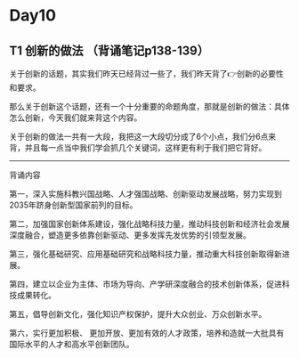 # Day10

## T1 创新的做法 （背诵笔记p138-139）
关于创新的话题，其实我们昨天已经背过一些了，我们昨天背了👉创新的必要性和要求。

那么关于创新这个话题，还有一个十分重要的命题角度，那就是创新的做法：具体怎么创新，今天我们就来背这个内容。

关于创新的做法一共有一大段，我把这一大段切分成了6个小点，我们分6点来背，并且每一点当中我们学会抓几个关键词，这样更有利于我们把它背好。

---

背诵内容

第一，深入实施科教兴国战略、人才强国战略、创新驱动发展战略，努力实现到2035年跻身创新型国家前列的目标。

第二，加强国家创新体系建设，强化战略科技力量，推动科技创新和经济社会发展深度融合，塑造更多依靠创新驱动、更多发挥先发优势的引领型发展。

第三，强化基础研究、应用基础研究和战略科技力量，推动重大科技创新取得新进展。

第四，建立以企业为主体、市场为导向、产学研深度融合的技术创新体系，促进科技成果转化。

第五，倡导创新文化，强化知识产权保护，提升大众创业、万众创新水平。

第六，实行更加积极、 更加开放、更加有效的人才政策，培养和造就一大批具有国际水平的人才和高水平创新团队。